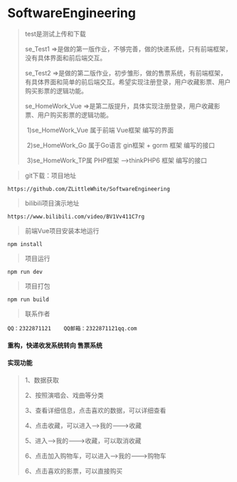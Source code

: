 # SoftwareEngineering
> test是测试上传和下载
>
> se_Test1 =>是做的第一版作业，不够完善，做的快递系统，只有前端框架，没有具体界面和前后端交互。
>
> se_Test2 =>是做的第二版作业，初步雏形，做的售票系统，有前端框架，有具体界面和简单的前后端交互。希望实现注册登录，用户收藏影票、用户购买影票的逻辑功能。
>
> se_HomeWork_Vue =>是第二版提升，具体实现注册登录，用户收藏影票、用户购买影票的逻辑功能。
>
> ​		1)se_HomeWork_Vue 属于前端 Vue框架 编写的界面
>
> ​		2)se_HomeWork_Go 属于Go语言 gin框架 + gorm 框架 编写的接口
>
> ​		3)se_HomeWork_TP属 PHP框架 -->thinkPHP6 框架 编写的接口

>git下载：项目地址

```
https://github.com/ZLittleWhite/SoftwareEngineering
```

> bilibili项目演示地址

```
https://www.bilibili.com/video/BV1Vv411C7rg
```

>前端Vue项目安装本地运行

```
npm install
```

>项目运行

```
npm run dev
```

> 项目打包

```
npm run build
```

> 联系作者

```
QQ：2322871121    QQ邮箱：2322871121qq.com
```

 

#### 重构，快递收发系统转向 售票系统

#### 实现功能

> 1、数据获取
>
> 2、按照演唱会、戏曲等分类
>
> 3、查看详细信息，点击喜欢的数据，可以详细查看
>
> 4、点击收藏，可以进入-->我的--->收藏
>
> 5、进入-->我的--->收藏，可以取消收藏
>
> 6、点击加入购物车，可以进入-->我的--->购物车
>
> 6、点击喜欢的影票，可以直接购买